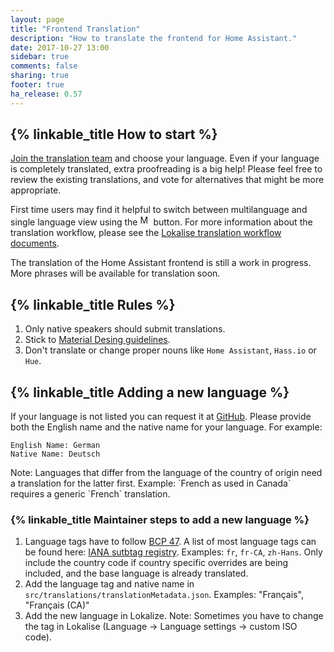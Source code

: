 ```yaml
---
layout: page
title: "Frontend Translation"
description: "How to translate the frontend for Home Assistant."
date: 2017-10-27 13:00
sidebar: true
comments: false
sharing: true
footer: true
ha_release: 0.57
---
```


## {% linkable_title How to start %}
[Join the translation team](https://lokalise.co/signup/3420425759f6d6d241f598.13594006/all/) and choose your language. Even if your language is completely translated, extra proofreading is a big help! Please feel free to review the existing translations, and vote for alternatives that might be more appropriate.

First time users may find it helpful to switch between multilanguage and single language view using the <img src='/images/frontend/lokalise-multilanguage-view-button.png' alt="Multilanguage view" style="width: 17px; border: none;"/> button. For more information about the translation workflow, please see the [Lokalise translation workflow documents](https://docs.lokalise.co/category/iOzEuQPS53-for-team-leads-and-translators).

<p class='note'>
The translation of the Home Assistant frontend is still a work in progress. More phrases will be available for translation soon.
</p>

## {% linkable_title Rules %}
1. Only native speakers should submit translations.
2. Stick to [Material Desing guidelines](https://material.io/guidelines/style/writing.html).
3. Don't translate or change proper nouns like `Home Assistant`, `Hass.io` or `Hue`.

## {% linkable_title Adding a new language %}
If your language is not listed you can request it at [GitHub](https://github.com/home-assistant/home-assistant-polymer/issues/new). Please provide both the English name and the native name for your language. For example:
```
English Name: German
Native Name: Deutsch
```

<p class='note'>
Note: Languages that differ from the language of the country of origin need a translation for the latter first.  Example: `French as used in Canada` requires a generic `French` translation.
</p>

### {% linkable_title Maintainer steps to add a new language %}
1. Language tags  have to follow [BCP 47](https://tools.ietf.org/html/bcp47). A list of most language tags can be found here: [IANA sutbtag registry](http://www.iana.org/assignments/language-subtag-registry/language-subtag-registry). Examples: `fr`, `fr-CA`, `zh-Hans`. Only include the country code if country specific overrides are being included, and the base language is already translated.
2. Add the language tag and native name in `src/translations/translationMetadata.json`.  Examples: "Français", "Français (CA)"
3. Add the new language in Lokalize.
Note: Sometimes you have to change the tag in Lokalise (Language -> Language settings -> custom ISO code).
